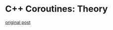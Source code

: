 # C++ Coroutines: Theory

[original post](https://lewissbaker.github.io/2017/09/25/coroutine-theory)

